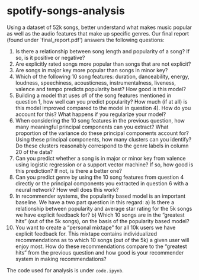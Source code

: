 # spotify-songs-analysis
Using a dataset of 52k songs, better understand what makes music popular as well as the audio features that make up specific genres. Our final report (found under `final_report.pdf') answers the following questions:
1) Is there a relationship between song length and popularity of a song? If so, is it positive or negative?
2) Are explicitly rated songs more popular than songs that are not explicit?
3) Are songs in major key more popular than songs in minor key?
4) Which of the following 10 song features: duration, danceability, energy, loudness, speechiness,
acousticness, instrumentalness, liveness, valence and tempo predicts popularity best?
How good is this model?
5) Building a model that uses *all* of the song features mentioned in question 1, how well can you
predict popularity? How much (if at all) is this model improved compared to the model in question
4). How do you account for this? What happens if you regularize your model?
6) When considering the 10 song features in the previous question, how many meaningful principal
components can you extract? What proportion of the variance do these principal components
account for? Using these principal components, how many clusters can you identify? Do these
clusters reasonably correspond to the genre labels in column 20 of the data?
7) Can you predict whether a song is in major or minor key from valence using logistic regression or a
support vector machine? If so, how good is this prediction? If not, is there a better one?
8) Can you predict genre by using the 10 song features from question 4 directly or the principal
components you extracted in question 6 with a neural network? How well does this work?
9) In recommender systems, the popularity based model is an important baseline. We have a two part
question in this regard: a) Is there a relationship between popularity and average star rating for the
5k songs we have explicit feedback for? b) Which 10 songs are in the “greatest hits” (out of the 5k
songs), on the basis of the popularity based model?
10) You want to create a “personal mixtape” for all 10k users we have explicit feedback for. This
mixtape contains individualized recommendations as to which 10 songs (out of the 5k) a given user
will enjoy most. How do these recommendations compare to the “greatest hits” from the previous
question and how good is your recommender system in making recommendations?

The code used for analysis is under `code.ipynb`.

